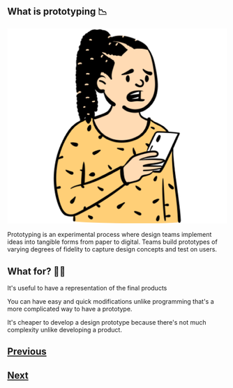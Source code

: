 ## What is prototyping :chart_with_downwards_trend:

![bust_1](./images/bust_1.png)

Prototyping is an experimental process where design teams implement ideas into tangible forms from paper to digital. Teams build prototypes of varying degrees of fidelity to capture design concepts and test on users.

## What for? :man_shrugging:

It's useful to have a representation of the final products

You can have easy and quick modifications unlike programming that's a more complicated way to have a prototype.

It's cheaper to develop a design prototype because there's not much complexity unlike developing a product.

## [Previous](https://github.com/Coding-Talkers/volunteer-resources/blob/master/courses/Figma-Basics/2.whatIsFigma.md)

## [Next](https://github.com/Coding-Talkers/volunteer-resources/blob/master/courses/Figma-Basics/4.uxDesign.md)
